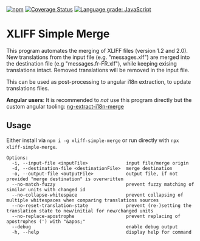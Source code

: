 [![npm](https://img.shields.io/npm/v/xliff-simple-merge)](https://www.npmjs.com/package/xliff-simple-merge)
[![Coverage Status](https://coveralls.io/repos/github/daniel-sc/xliff-simple-merge/badge.svg?branch=main)](https://coveralls.io/github/daniel-sc/xliff-simple-merge?branch=main)
[![Language grade: JavaScript](https://img.shields.io/lgtm/grade/javascript/g/daniel-sc/xliff-simple-merge.svg?logo=lgtm&logoWidth=18)](https://lgtm.com/projects/g/daniel-sc/xliff-simple-merge/context:javascript)

# XLIFF Simple Merge

This program automates the merging of XLIFF files (version 1.2 and 2.0). 
New translations from the input file (e.g. "messages.xlf") are merged into the destination file (e.g "messages.fr-FR.xlf"), while keeping exising translations intact. 
Removed translations will be removed in the input file.

This can be used as post-processing to angular i18n extraction, to update translations files.

**Angular users**: It is recommended to _not_ use this program directly but the custom angular tooling: [ng-extract-i18n-merge](https://github.com/daniel-sc/ng-extract-i18n-merge)

## Usage

Either install via `npm i -g xliff-simple-merge` or run directly with `npx xliff-simple-merge`.

```text
Options:
  -i, --input-file <inputFile>              input file/merge origin
  -d, --destination-file <destinationFile>  merge destination
  -o, --output-file <outputFile>            output file, if not provided "merge destination" is overwritten
  --no-match-fuzzy                          prevent fuzzy matching of similar units with changed id
  --no-collapse-whitespace                  prevent collapsing of multiple whitespaces when comparing translations sources
  --no-reset-translation-state              prevent (re-)setting the translation state to new/initial for new/changed units
  --no-replace-apostrophe                   prevent replacing of apostrophes (') with "&apos;"
  --debug                                   enable debug output
  -h, --help                                display help for command
```
